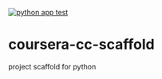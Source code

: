 [![python app test](https://github.com/t-oleniecki-at-samsung-com/coursera-cc-scaffold/actions/workflows/main.yml/badge.svg?branch=main)](https://github.com/t-oleniecki-at-samsung-com/coursera-cc-scaffold/actions/workflows/main.yml)

# coursera-cc-scaffold
project scaffold for python
